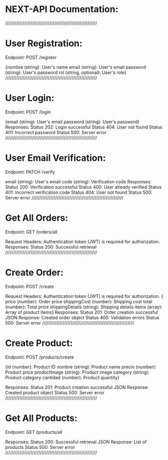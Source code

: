 # NEXT-API Documentation:
//////////////////////////////////////////////////////////
# User Registration:

Endpoint: POST /register

{nombre (string): User's name
email (string): User's email
password (string): User's password
rol (string, optional): User's role}
//////////////////////////////////////////////////////////
# User Login:

Endpoint: POST /login

{email (string): User's email
password (string): User's password}
Responses:
Status 202: Login successful
Status 404: User not found
Status 401: Incorrect password
Status 500: Server error
//////////////////////////////////////////////////////////

# User Email Verification:

Endpoint: PATCH /verify

email (string): User's email
code (string): Verification code
Responses:
Status 200: Verification successful
Status 400: User already verified
Status 401: Incorrect verification code
Status 404: User not found
Status 500: Server error
//////////////////////////////////////////////////////////

# Get All Orders:

Endpoint: GET /orders/all

Request Headers:
Authentication token (JWT) is required for authorization.
Responses:
Status 200: Successful retrieval
//////////////////////////////////////////////////////////

# Create Order:

Endpoint: POST /create

Request Headers:
Authentication token (JWT) is required for authorization.
{
price (number): Order price
shippingCost (number): Shipping cost
total (number): Total price
shippingDetails (string): Shipping details
items (array): Array of product items}
Responses:
Status 201: Order creation successful
JSON Response: Created order object
Status 400: Validation errors
Status 500: Server error
//////////////////////////////////////////////////////////

# Create Product:

Endpoint: POST /products/create

{id (number): Product ID
nombre (string): Product name
precio (number): Product price
productImage (string): Product image
category (string): Product category
cantidad (number): Product quantity}

Responses:
Status 201: Product creation successful
JSON Response: Created product object
Status 500: Server error
//////////////////////////////////////////////////////////

# Get All Products:

Endpoint: GET /products/all

Responses:
Status 200: Successful retrieval
JSON Response: List of products
Status 500: Server error
//////////////////////////////////////////////////////////




